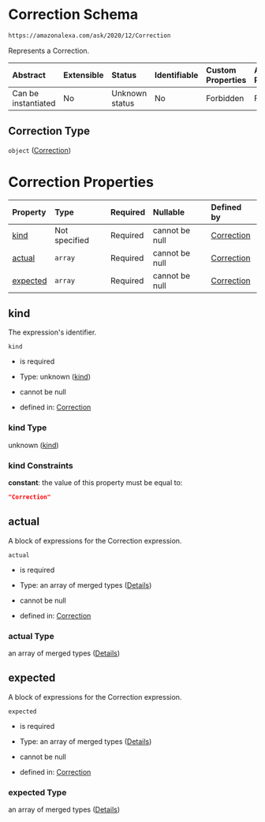 # Correction Schema

```txt
https://amazonalexa.com/ask/2020/12/Correction
```

Represents a Correction.

| Abstract            | Extensible | Status         | Identifiable | Custom Properties | Additional Properties | Access Restrictions | Defined In                                                              |
| :------------------ | :--------- | :------------- | :----------- | :---------------- | :-------------------- | :------------------ | :---------------------------------------------------------------------- |
| Can be instantiated | No         | Unknown status | No           | Forbidden         | Forbidden             | none                | [Correction.json](../../schemas/Correction.json "open original schema") |

## Correction Type

`object` ([Correction](correction.md))

# Correction Properties

| Property              | Type          | Required | Nullable       | Defined by                                                                                                                          |
| :-------------------- | :------------ | :------- | :------------- | :---------------------------------------------------------------------------------------------------------------------------------- |
| [kind](#kind)         | Not specified | Required | cannot be null | [Correction](correction-properties-kind.md "https://amazonalexa.com/ask/2020/12/Correction#/properties/kind")                       |
| [actual](#actual)     | `array`       | Required | cannot be null | [Correction](correction-properties-correctionblock.md "https://amazonalexa.com/ask/2020/12/CorrectionBlock#/properties/actual")     |
| [expected](#expected) | `array`       | Required | cannot be null | [Correction](correction-properties-correctionblock-1.md "https://amazonalexa.com/ask/2020/12/CorrectionBlock#/properties/expected") |

## kind

The expression's identifier.

`kind`

*   is required

*   Type: unknown ([kind](correction-properties-kind.md))

*   cannot be null

*   defined in: [Correction](correction-properties-kind.md "https://amazonalexa.com/ask/2020/12/Correction#/properties/kind")

### kind Type

unknown ([kind](correction-properties-kind.md))

### kind Constraints

**constant**: the value of this property must be equal to:

```json
"Correction"
```

## actual

A block of expressions for the Correction expression.

`actual`

*   is required

*   Type: an array of merged types ([Details](correctionblock-items.md))

*   cannot be null

*   defined in: [Correction](correction-properties-correctionblock-1.md "https://amazonalexa.com/ask/2020/12/CorrectionBlock#/properties/actual")

### actual Type

an array of merged types ([Details](correctionblock-items.md))

## expected

A block of expressions for the Correction expression.

`expected`

*   is required

*   Type: an array of merged types ([Details](correctionblock-items.md))

*   cannot be null

*   defined in: [Correction](correction-properties-correctionblock-1.md "https://amazonalexa.com/ask/2020/12/CorrectionBlock#/properties/expected")

### expected Type

an array of merged types ([Details](correctionblock-items.md))
